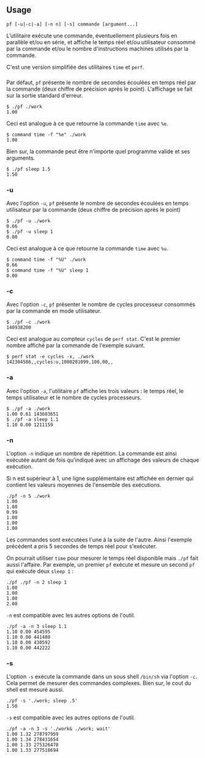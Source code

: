 ## Usage

`pf [-u|-c|-a] [-n n] [-s] commande [argument...]`

L’utilitaire exécute une commande, éventuellement plusieurs fois en parallèle et/ou en série, et affiche le temps réel et/ou utilisateur consommé par la commande et/ou le nombre d'instructions machines utilisés par la commande.

C'est une version simplifiée des utilitaires `time` et `perf`.

###

Par défaut, `pf` présente le nombre de secondes écoulées en temps réel par la commande (deux chiffre de précision après le point).
L'affichage se fait sur la sortie standard d'erreur.

```
$ ./pf ./work
1.00
```

Ceci est analogue à ce que retourne la commande `time` avec `%e`.

```
$ command time -f "%e" ./work
1.00
```

Bien sur, la commande peut être n'importe quel programme valide et ses arguments.

```
$ ./pf sleep 1.5
1.50
```

### -u

Avec l'option `-u`, `pf` présente le nombre de secondes écoulées en temps utilisateur par la commande (deux chiffre de précision après le point)

```
$ ./pf -u ./work
0.66
$ ./pf -u sleep 1
0.00
```

Ceci est analogue à ce que retourne la commande `time` avec `%u`.

```
$ command time -f "%U" ./work
0.66
$ command time -f "%U" sleep 1
0.00
```

### -c

Avec l'option `-c`, `pf` présenter le nombre de cycles processeur consommés par la commande en mode utilisateur.

```
$ ./pf -c ./work
140938200
```

Ceci est analogue au compteur `cycles` de `perf stat`. C'est le premier nombre affiché par la commande de l'exemple suivant.

```
$ perf stat -e cycles -x, ./work
142304586,,cycles:u,1000201099,100,00,,
```

### -a

Avec l'option `-a`, l'utilitaire `pf` affiche les trois valeurs : le temps réel, le temps utilisateur et le nombre de cycles processeurs.

```
$ ./pf -a ./work
1.00 0.61 143603651
$ ./pf -a sleep 1.1
1.10 0.00 1211159
```


### -n

L'option `-n` indique un nombre de répétition.
La commande est ainsi exécutée autant de fois qu'indiqué avec un affichage des valeurs de chaque exécution.

Si n est supérieur à 1, une ligne supplémentaire est affichée en dernier qui contient les valeurs moyennes de l'ensemble des exécutions.

```
./pf -n 5 ./work
1.00
1.00
0.99
1.00
1.00
1.00
```

Les commandes sont exécutées l'une à la suite de l'autre.
Ainsi l'exemple précédent a pris 5 secondes de temps réel pour s'exécuter.

On pourrait utiliser `time` pour mesurer le temps réel disponible mais `./pf` fait aussi l'affaire.
Par exemple, un premier `pf` exécute et mesure un second `pf` qui exécute deux `sleep 1` :

```
./pf ./pf -n 2 sleep 1
1.00
1.00
1.00
2.00
```

`-n` est compatible avec les autres options de l'outil.

```
./pf -a -n 3 sleep 1.1
1.10 0.00 454595
1.10 0.00 441480
1.10 0.00 430592
1.10 0.00 442222
```

### -s

L'option `-s` exécute la commande dans un sous shell `/bin/sh` via l'option `-c`.
Cela permet de mesurer des commandes complexes.
Bien sur, le cout du shell est mesuré aussi.

```
./pf -s './work; sleep .5'
1.50
```


`-s` est compatible avec les autres options de l'outil.

```
./pf -a -n 3 -s './work& ./work; wait'
1.00 1.32 278797959
1.00 1.34 278431654
1.00 1.33 275326470
1.00 1.33 277518694
```
